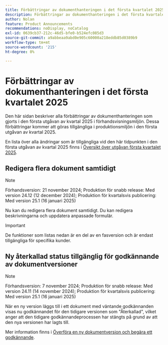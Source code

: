```yaml
---
title: Förbättringar av dokumenthanteringen i det första kvartalet 2025
description: Förbättringar av dokumenthanteringen i det första kvartalet 2025
author: Nolan
feature: Product Announcements
recommendations: noDisplay, noCatalog
exl-id: 0639cb37-212c-46d5-bfe0-b524efc085d3
source-git-commit: a9abbeaa9abd0e905c60000a218eddb85d0389b9
workflow-type: tm+mt
source-wordcount: '215'
ht-degree: 0%

---
```


# Förbättringar av dokumenthanteringen i det första kvartalet 2025

Den här sidan beskriver alla förbättringar av dokumenthanteringen som gjorts i den första utgåvan av kvartal 2025 i förhandsvisningsmiljön. Dessa förbättringar kommer att göras tillgängliga i produktionsmiljön i den första utgåvan av kvartal 2025.

En lista över alla ändringar som är tillgängliga vid den här tidpunkten i den första utgåvan av kvartal 2025 finns i [Översikt över utgåvan första kvartalet 2025](/help/quicksilver/product-announcements/product-releases/25-q1-release-activity/25-q1-release-overview.md).

## Redigera flera dokument samtidigt

>[!NOTE]
>
>Förhandsversion: 21 november 2024; Produktion för snabb release: Med version 24.12 (12 december 2024); Produktion för kvartalsvis publicering: Med version 25.1 (16 januari 2025)

Nu kan du redigera flera dokument samtidigt. Du kan redigera beskrivningarna och uppdatera anpassade formulär.

<!--For more information, see [Edit documents in bulk](/help/quicksilver/documents/managing-documents/bulk-edit-documents.md).-->

>[!IMPORTANT]
>
>De funktioner som listas nedan är en del av en fasversion och är endast tillgängliga för specifika kunder.

## Ny återkallad status tillgänglig för godkännande av dokumentversioner

>[!NOTE]
>
>Förhandsversion: 7 november 2024; Produktion för snabb release: Med version 24.11 (14 november 2024); Produktion för kvartalsvis publicering: Med version 25.1 (16 januari 2025)

När en ny version läggs till i ett dokument med väntande godkännanden visas nu godkännandet för den tidigare versionen som &quot;Återkallad&quot;, vilket anger att den tidigare godkännandeprocessen har stängts på grund av att den nya versionen har lagts till.

Mer information finns i [Överföra en ny dokumentversion och begära ett godkännande](/help/quicksilver/review-and-approve-work/document-reviews-and-approvals/manage-document-approvals/upload-new-doc-version.md).
